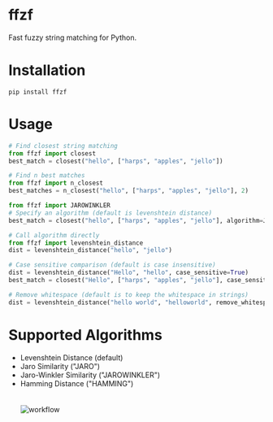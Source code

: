 # ffzf
Fast fuzzy string matching for Python. 

# Installation 
```
pip install ffzf
```

# Usage
```python
# Find closest string matching
from ffzf import closest
best_match = closest("hello", ["harps", "apples", "jello"])

# Find n best matches
from ffzf import n_closest
best_matches = n_closest("hello", ["harps", "apples", "jello"], 2)

from ffzf import JAROWINKLER
# Specify an algorithm (default is levenshtein distance)
best_match = closest("hello", ["harps", "apples", "jello"], algorithm=JAROWINKLER)

# Call algorithm directly
from ffzf import levenshtein_distance
dist = levenshtein_distance("hello", "jello")

# Case sensitive comparison (default is case insensitive)
dist = levenshtein_distance("Hello", "hello", case_sensitive=True)
best_match = closest("Hello", ["harps", "apples", "jello"], case_sensitive=True)

# Remove whitespace (default is to keep the whitespace in strings)
dist = levenshtein_distance("hello world", "helloworld", remove_whitespace=True)
```

# Supported Algorithms
- Levenshtein Distance (default)
- Jaro Similarity ("JARO")
- Jaro-Winkler Similarity ("JAROWINKLER")
- Hamming Distance ("HAMMING")
<br><br><br>
![workflow](https://github.com/addisonc6/ffzf/actions/workflows/CI.yml/badge.svg)